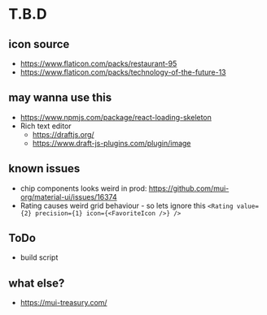 # T.B.D

## icon source

- https://www.flaticon.com/packs/restaurant-95
- https://www.flaticon.com/packs/technology-of-the-future-13

## may wanna use this

- https://www.npmjs.com/package/react-loading-skeleton
- Rich text editor
  - https://draftjs.org/
  - https://www.draft-js-plugins.com/plugin/image

## known issues

- chip components looks weird in prod: https://github.com/mui-org/material-ui/issues/16374
- Rating causes weird grid behaviour - so lets ignore this `<Rating value={2} precision={1} icon={<FavoriteIcon />} />`

## ToDo

- build script

## what else?

- https://mui-treasury.com/
